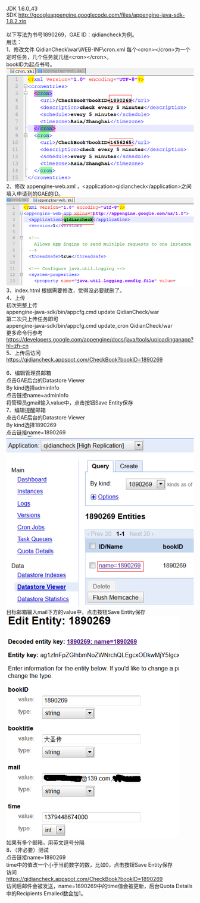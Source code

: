 JDK 1.6.0_43&nbsp; <br>SDK http://googleappengine.googlecode.com/files/appengine-java-sdk-1.8.2.zip&nbsp; <br>&nbsp; <br>以下写法为书号1890269，GAE ID：qidiancheck为例。&nbsp;&nbsp; <br>用法：&nbsp; <br>1、修改文件 QidianCheck\war\WEB-INF\cron.xml 每个&lt;cron&gt;&lt;/cron&gt;为一个定时任务，几个任务就几组&lt;cron&gt;&lt;/cron&gt;。&nbsp; <br>bookID为起点书号。&nbsp; <br>
![image](https://github.com/potato2010/QidianCheck/raw/master/screenshots/01.png)
<br>2、修改 appengine-web.xml ，&lt;application&gt;qidiancheck&lt;/application&gt;之间填入申请到的GAE的ID。<br>
![image](https://github.com/potato2010/QidianCheck/raw/master/screenshots/02.png)
<br>3、index.html 根据需要修改，觉得没必要就删了。&nbsp; <br>4、上传&nbsp; <br>初次完整上传&nbsp; <br>appengine-java-sdk/bin/appcfg.cmd update QidianCheck/war&nbsp; <br>第二次只上传任务即可&nbsp; <br>appengine-java-sdk/bin/appcfg.cmd update_cron QidianCheck/war&nbsp; <br>更多命令行参考&nbsp; <br>https://developers.google.com/appengine/docs/java/tools/uploadinganapp?hl=zh-cn&nbsp; <br>5、上传后访问&nbsp; <br>https://qidiancheck.appspot.com/CheckBook?bookID=1890269&nbsp; <br>&nbsp; <br>6、编辑管理员邮箱&nbsp; <br>点击GAE后台的Datastore Viewer&nbsp; <br>By kind选择adminInfo&nbsp; <br>点击链接name=adminInfo&nbsp; <br>将管理员gmail输入value中，点击按钮Save Entity保存&nbsp; <br>7、编辑提醒邮箱&nbsp; <br>点击GAE后台的Datastore Viewer&nbsp; <br>By kind选择1890269&nbsp; <br>点击链接name=1890269&nbsp; <br>
![image](https://github.com/potato2010/QidianCheck/raw/master/screenshots/03.png)
<br>目标邮箱输入mail下方的value中，点击按钮Save Entity保存&nbsp; <br>
![image](https://github.com/potato2010/QidianCheck/raw/master/screenshots/04.png)
<br>如果有多个邮箱，用英文逗号分隔&nbsp; <br>8、（非必要）测试&nbsp; <br>点击链接name=1890269&nbsp; <br>time中的值改一个小于当前数字的数，比如0，点击按钮Save Entity保存&nbsp; <br>访问&nbsp; <br>https://qidiancheck.appspot.com/CheckBook?bookID=1890269&nbsp; <br>访问后邮件会被发送，name=1890269中的time值会被更新，后台Quota Details中的Recipients Emailed数会加1。&nbsp; <br>&nbsp; <br>&nbsp; <br>&nbsp; <br>&nbsp; <br>&nbsp; <br>&nbsp; <br><br>

